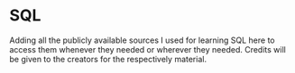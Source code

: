 # SQL
Adding all the publicly available sources I used for learning SQL here to access them whenever they needed or wherever they needed. Credits will be given to the creators for the respectively material.

